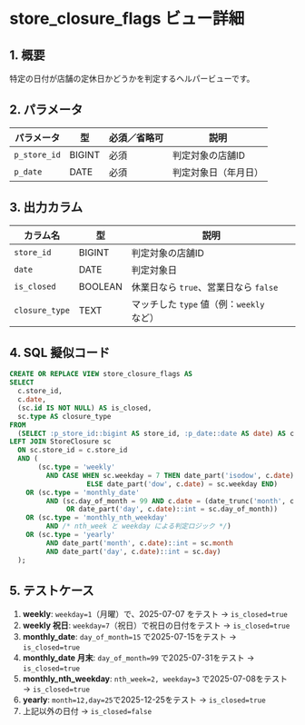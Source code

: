 # store\_closure\_flags ビュー詳細

## 1. 概要

特定の日付が店舗の定休日かどうかを判定するヘルパービューです。

## 2. パラメータ

| パラメータ        | 型      | 必須／省略可 | 説明         |
| ------------ | ------ | ------ | ---------- |
| `p_store_id` | BIGINT | 必須     | 判定対象の店舗ID  |
| `p_date`     | DATE   | 必須     | 判定対象日（年月日） |

## 3. 出力カラム

| カラム名           | 型       | 説明                            |
| -------------- | ------- | ----------------------------- |
| `store_id`     | BIGINT  | 判定対象の店舗ID                     |
| `date`         | DATE    | 判定対象日                         |
| `is_closed`    | BOOLEAN | 休業日なら `true`、営業日なら `false`    |
| `closure_type` | TEXT    | マッチした `type` 値（例：`weekly` など） |

## 4. SQL 擬似コード

```sql
CREATE OR REPLACE VIEW store_closure_flags AS
SELECT
  c.store_id,
  c.date,
  (sc.id IS NOT NULL) AS is_closed,
  sc.type AS closure_type
FROM
  (SELECT :p_store_id::bigint AS store_id, :p_date::date AS date) AS c
LEFT JOIN StoreClosure sc
  ON sc.store_id = c.store_id
  AND (
       (sc.type = 'weekly'
         AND CASE WHEN sc.weekday = 7 THEN date_part('isodow', c.date) = 7
                   ELSE date_part('dow', c.date) = sc.weekday END)
    OR (sc.type = 'monthly_date'
         AND (sc.day_of_month = 99 AND c.date = (date_trunc('month', c.date) + INTERVAL '1 month - 1 day')::date
              OR date_part('day', c.date)::int = sc.day_of_month))
    OR (sc.type = 'monthly_nth_weekday'
         AND /* nth_week と weekday による判定ロジック */)
    OR (sc.type = 'yearly'
         AND date_part('month', c.date)::int = sc.month
         AND date_part('day', c.date)::int = sc.day)
  );
```

## 5. テストケース

1. **weekly**: `weekday=1`（月曜）で、2025-07-07 をテスト → `is_closed=true`
2. **weekly 祝日**: `weekday=7`（祝日）で祝日の日付をテスト → `is_closed=true`
3. **monthly\_date**: `day_of_month=15` で2025-07-15をテスト → `is_closed=true`
4. **monthly\_date 月末**: `day_of_month=99` で2025-07-31をテスト → `is_closed=true`
5. **monthly\_nth\_weekday**: `nth_week=2, weekday=3` で2025-07-08をテスト → `is_closed=true`
6. **yearly**: `month=12,day=25`で2025-12-25をテスト → `is_closed=true`
7. 上記以外の日付 → `is_closed=false`
